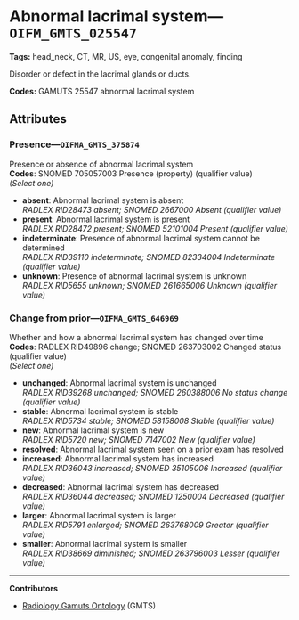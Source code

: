 # Abnormal lacrimal system—`OIFM_GMTS_025547`

**Tags:** head_neck, CT, MR, US, eye, congenital anomaly, finding

Disorder or defect in the lacrimal glands or ducts.

**Codes:** GAMUTS 25547 abnormal lacrimal system

## Attributes

### Presence—`OIFMA_GMTS_375874`

Presence or absence of abnormal lacrimal system  
**Codes**: SNOMED 705057003 Presence (property) (qualifier value)  
*(Select one)*

- **absent**: Abnormal lacrimal system is absent  
_RADLEX RID28473 absent; SNOMED 2667000 Absent (qualifier value)_
- **present**: Abnormal lacrimal system is present  
_RADLEX RID28472 present; SNOMED 52101004 Present (qualifier value)_
- **indeterminate**: Presence of abnormal lacrimal system cannot be determined  
_RADLEX RID39110 indeterminate; SNOMED 82334004 Indeterminate (qualifier value)_
- **unknown**: Presence of abnormal lacrimal system is unknown  
_RADLEX RID5655 unknown; SNOMED 261665006 Unknown (qualifier value)_

### Change from prior—`OIFMA_GMTS_646969`

Whether and how a abnormal lacrimal system has changed over time  
**Codes**: RADLEX RID49896 change; SNOMED 263703002 Changed status (qualifier value)  
*(Select one)*

- **unchanged**: Abnormal lacrimal system is unchanged  
_RADLEX RID39268 unchanged; SNOMED 260388006 No status change (qualifier value)_
- **stable**: Abnormal lacrimal system is stable  
_RADLEX RID5734 stable; SNOMED 58158008 Stable (qualifier value)_
- **new**: Abnormal lacrimal system is new  
_RADLEX RID5720 new; SNOMED 7147002 New (qualifier value)_
- **resolved**: Abnormal lacrimal system seen on a prior exam has resolved  
- **increased**: Abnormal lacrimal system has increased  
_RADLEX RID36043 increased; SNOMED 35105006 Increased (qualifier value)_
- **decreased**: Abnormal lacrimal system has decreased  
_RADLEX RID36044 decreased; SNOMED 1250004 Decreased (qualifier value)_
- **larger**: Abnormal lacrimal system is larger  
_RADLEX RID5791 enlarged; SNOMED 263768009 Greater (qualifier value)_
- **smaller**: Abnormal lacrimal system is smaller  
_RADLEX RID38669 diminished; SNOMED 263796003 Lesser (qualifier value)_

---

**Contributors**

- [Radiology Gamuts Ontology](https://gamuts.net/) (GMTS)